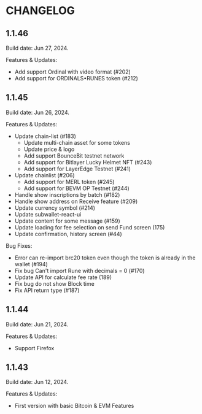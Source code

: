 # CHANGELOG

## 1.1.46
Build date: Jun 27, 2024.

Features & Updates:
- Add support Ordinal with video format (#202)
- Add support for ORDINALS•RUNES token (#212)


## 1.1.45
Build date: Jun 26, 2024.

Features & Updates:
- Update chain-list (#183)
  - Update multi-chain asset for some tokens
  - Update price & logo
  - Add support BounceBit testnet network
  - Add support for Bitlayer Lucky Helmet NFT (#243)
  - Add support for LayerEdge Testnet (#241)
- Update chainlist (#206)
  - Add support for MERL token (#245)
  - Add support for BEVM OP Testnet (#244)
- Handle show inscriptions by batch (#182)
- Handle show address on Receive feature (#209)
- Update currency symbol (#214)
- Update subwallet-react-ui
- Update content for some message (#159)
- Update loading for fee selection on send Fund screen (175)
- Update confirmation, history screen (#44)

Bug Fixes:
- Error can re-import brc20 token even though the token is already in the wallet (#194)
- Fix bug Can't import Rune with decimals = 0 (#170)
- Update API for calculate fee rate (189)
- Fix bug do not show Block time
- Fix API return type (#187)


## 1.1.44
Build date: Jun 21, 2024.

Features & Updates:
- Support Firefox

## 1.1.43
Build date: Jun 12, 2024.

Features & Updates:
- First version with basic Bitcoin & EVM Features

